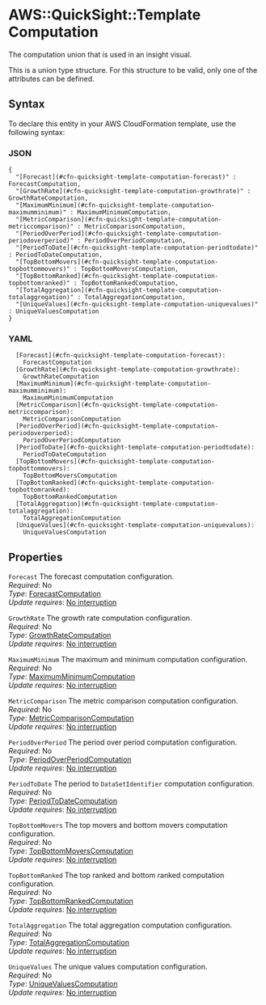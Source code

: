 # AWS::QuickSight::Template Computation<a name="aws-properties-quicksight-template-computation"></a>

The computation union that is used in an insight visual\.

This is a union type structure\. For this structure to be valid, only one of the attributes can be defined\.

## Syntax<a name="aws-properties-quicksight-template-computation-syntax"></a>

To declare this entity in your AWS CloudFormation template, use the following syntax:

### JSON<a name="aws-properties-quicksight-template-computation-syntax.json"></a>

```
{
  "[Forecast](#cfn-quicksight-template-computation-forecast)" : ForecastComputation,
  "[GrowthRate](#cfn-quicksight-template-computation-growthrate)" : GrowthRateComputation,
  "[MaximumMinimum](#cfn-quicksight-template-computation-maximumminimum)" : MaximumMinimumComputation,
  "[MetricComparison](#cfn-quicksight-template-computation-metriccomparison)" : MetricComparisonComputation,
  "[PeriodOverPeriod](#cfn-quicksight-template-computation-periodoverperiod)" : PeriodOverPeriodComputation,
  "[PeriodToDate](#cfn-quicksight-template-computation-periodtodate)" : PeriodToDateComputation,
  "[TopBottomMovers](#cfn-quicksight-template-computation-topbottommovers)" : TopBottomMoversComputation,
  "[TopBottomRanked](#cfn-quicksight-template-computation-topbottomranked)" : TopBottomRankedComputation,
  "[TotalAggregation](#cfn-quicksight-template-computation-totalaggregation)" : TotalAggregationComputation,
  "[UniqueValues](#cfn-quicksight-template-computation-uniquevalues)" : UniqueValuesComputation
}
```

### YAML<a name="aws-properties-quicksight-template-computation-syntax.yaml"></a>

```
  [Forecast](#cfn-quicksight-template-computation-forecast):
    ForecastComputation
  [GrowthRate](#cfn-quicksight-template-computation-growthrate):
    GrowthRateComputation
  [MaximumMinimum](#cfn-quicksight-template-computation-maximumminimum):
    MaximumMinimumComputation
  [MetricComparison](#cfn-quicksight-template-computation-metriccomparison):
    MetricComparisonComputation
  [PeriodOverPeriod](#cfn-quicksight-template-computation-periodoverperiod):
    PeriodOverPeriodComputation
  [PeriodToDate](#cfn-quicksight-template-computation-periodtodate):
    PeriodToDateComputation
  [TopBottomMovers](#cfn-quicksight-template-computation-topbottommovers):
    TopBottomMoversComputation
  [TopBottomRanked](#cfn-quicksight-template-computation-topbottomranked):
    TopBottomRankedComputation
  [TotalAggregation](#cfn-quicksight-template-computation-totalaggregation):
    TotalAggregationComputation
  [UniqueValues](#cfn-quicksight-template-computation-uniquevalues):
    UniqueValuesComputation
```

## Properties<a name="aws-properties-quicksight-template-computation-properties"></a>

`Forecast` <a name="cfn-quicksight-template-computation-forecast"></a>
The forecast computation configuration\.  
_Required_: No  
_Type_: [ForecastComputation](aws-properties-quicksight-template-forecastcomputation.md)  
_Update requires_: [No interruption](https://docs.aws.amazon.com/AWSCloudFormation/latest/UserGuide/using-cfn-updating-stacks-update-behaviors.html#update-no-interrupt)

`GrowthRate` <a name="cfn-quicksight-template-computation-growthrate"></a>
The growth rate computation configuration\.  
_Required_: No  
_Type_: [GrowthRateComputation](aws-properties-quicksight-template-growthratecomputation.md)  
_Update requires_: [No interruption](https://docs.aws.amazon.com/AWSCloudFormation/latest/UserGuide/using-cfn-updating-stacks-update-behaviors.html#update-no-interrupt)

`MaximumMinimum` <a name="cfn-quicksight-template-computation-maximumminimum"></a>
The maximum and minimum computation configuration\.  
_Required_: No  
_Type_: [MaximumMinimumComputation](aws-properties-quicksight-template-maximumminimumcomputation.md)  
_Update requires_: [No interruption](https://docs.aws.amazon.com/AWSCloudFormation/latest/UserGuide/using-cfn-updating-stacks-update-behaviors.html#update-no-interrupt)

`MetricComparison` <a name="cfn-quicksight-template-computation-metriccomparison"></a>
The metric comparison computation configuration\.  
_Required_: No  
_Type_: [MetricComparisonComputation](aws-properties-quicksight-template-metriccomparisoncomputation.md)  
_Update requires_: [No interruption](https://docs.aws.amazon.com/AWSCloudFormation/latest/UserGuide/using-cfn-updating-stacks-update-behaviors.html#update-no-interrupt)

`PeriodOverPeriod` <a name="cfn-quicksight-template-computation-periodoverperiod"></a>
The period over period computation configuration\.  
_Required_: No  
_Type_: [PeriodOverPeriodComputation](aws-properties-quicksight-template-periodoverperiodcomputation.md)  
_Update requires_: [No interruption](https://docs.aws.amazon.com/AWSCloudFormation/latest/UserGuide/using-cfn-updating-stacks-update-behaviors.html#update-no-interrupt)

`PeriodToDate` <a name="cfn-quicksight-template-computation-periodtodate"></a>
The period to `DataSetIdentifier` computation configuration\.  
_Required_: No  
_Type_: [PeriodToDateComputation](aws-properties-quicksight-template-periodtodatecomputation.md)  
_Update requires_: [No interruption](https://docs.aws.amazon.com/AWSCloudFormation/latest/UserGuide/using-cfn-updating-stacks-update-behaviors.html#update-no-interrupt)

`TopBottomMovers` <a name="cfn-quicksight-template-computation-topbottommovers"></a>
The top movers and bottom movers computation configuration\.  
_Required_: No  
_Type_: [TopBottomMoversComputation](aws-properties-quicksight-template-topbottommoverscomputation.md)  
_Update requires_: [No interruption](https://docs.aws.amazon.com/AWSCloudFormation/latest/UserGuide/using-cfn-updating-stacks-update-behaviors.html#update-no-interrupt)

`TopBottomRanked` <a name="cfn-quicksight-template-computation-topbottomranked"></a>
The top ranked and bottom ranked computation configuration\.  
_Required_: No  
_Type_: [TopBottomRankedComputation](aws-properties-quicksight-template-topbottomrankedcomputation.md)  
_Update requires_: [No interruption](https://docs.aws.amazon.com/AWSCloudFormation/latest/UserGuide/using-cfn-updating-stacks-update-behaviors.html#update-no-interrupt)

`TotalAggregation` <a name="cfn-quicksight-template-computation-totalaggregation"></a>
The total aggregation computation configuration\.  
_Required_: No  
_Type_: [TotalAggregationComputation](aws-properties-quicksight-template-totalaggregationcomputation.md)  
_Update requires_: [No interruption](https://docs.aws.amazon.com/AWSCloudFormation/latest/UserGuide/using-cfn-updating-stacks-update-behaviors.html#update-no-interrupt)

`UniqueValues` <a name="cfn-quicksight-template-computation-uniquevalues"></a>
The unique values computation configuration\.  
_Required_: No  
_Type_: [UniqueValuesComputation](aws-properties-quicksight-template-uniquevaluescomputation.md)  
_Update requires_: [No interruption](https://docs.aws.amazon.com/AWSCloudFormation/latest/UserGuide/using-cfn-updating-stacks-update-behaviors.html#update-no-interrupt)
